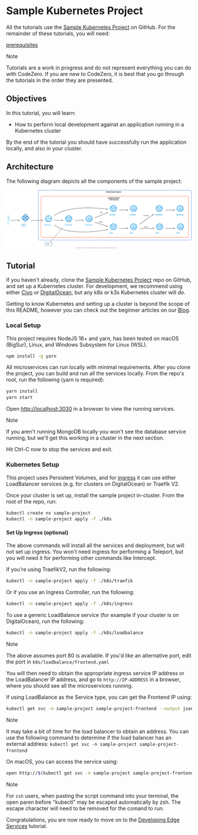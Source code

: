 # Sample Kubernetes Project

All the tutorials use the [Sample Kubernetes Project](https://github.com/c6o/sample-project) on GitHub. For the remainder of these tutorials, you will need:

[prerequisites](_fragments/prerequisites.md ':include')

> [!Note]
> Tutorials are a work in progress and do not represent everything you can do with CodeZero. If you are new to CodeZero, it is best that you go through the tutorials in the order they are presented.

## Objectives

In this tutorial, you will learn:

* How to perform local development against an application running in a Kubernetes cluster

By the end of the tutorial you should have successfully run the application locally, and also in your cluster.

## Architecture

The following diagram depicts all the components of the sample project:

![Simple Architecture](../_media/architecture/sample-architecture.svg)

## Tutorial

If you haven't already, clone the [Sample Kubernetes Project](https://github.com/c6o/sample-project) repo on GitHub, and set up a Kubernetes cluster. For development, we recommend using either [Civo](https://civo.com) or [DigitalOcean](https://digitalocean.com), but any k8s or k3s Kubernetes cluster will do.

Getting to know Kubernetes and setting up a cluster is beyond the scope of this README, however you can check out the beginner articles on our [Blog](https://blog.codezero.io/tag/learning/).

### Local Setup

This project requires NodeJS 16+ and yarn, has been tested on macOS (BigSur), Linux, and Windows Subsystem for Linux (WSL).

```bash
npm install -g yarn
```

All microservices can run locally with minimal requirements. After you clone the project, you can build and run all the services locally. From the repo's root, run the following (yarn is required):

```bash
yarn install
yarn start
```

Open [http://localhost:3030](http://localhost:3030) in a browser to view the running services.

> [!Note]
> If you aren't running MongoDB locally you won't see the database service running, but we'll get this working in a cluster in the next section.

Hit Ctrl-C now to stop the services and exit.

### Kubernetes Setup

This project uses Persistent Volumes, and for [ingress](https://kubernetes.io/docs/concepts/services-networking/ingress/) it can use either LoadBalancer services (e.g. for clusters on DigitalOcean) or Traefik V2.

Once your cluster is set up, install the sample project in-cluster. From the root of the repo, run:

```bash
kubectl create ns sample-project
kubectl -n sample-project apply -f ./k8s
```

#### Set Up Ingress (optional)

The above commands will install all the services and deployment, but will not set up ingress. You won't need ingress for performing a Teleport, but you will need it for performing other commands like Intercept.

If you're using TraefikV2, run the following:

```bash
kubectl -n sample-project apply -f ./k8s/traefik
```

Or if you use an Ingress Controller, run the following:

```bash
kubectl -n sample-project apply -f ./k8s/ingress
```

To use a generic LoadBalance service (for example if your cluster is on DigitalOcean), run the following:

```bash
kubectl -n sample-project apply -f ./k8s/loadbalance
```

> [!Note]
> The above assumes port 80 is available. If you'd like an alternative port, edit the port in `k8s/loadbalance/frontend.yaml`

You will then need to obtain the appropriate ingress service IP address or the LoadBalancer IP address, and go to `http://IP-ADDRESS` in a browser, where you should see all the microservices running.

If using LoadBalance as the Service type, you can get the Frontend IP using:

```bash
kubectl get svc -n sample-project sample-project-frontend --output jsonpath='{.status.loadBalancer.ingress[0].ip}'
```

> [!NOTE]
> It may take a bit of time for the load balancer to obtain an address.
> You can use the following command to determine if the load balancer has an external address:
> `kubectl get svc -n sample-project sample-project-frontend`

On macOS, you can access the service using:

```bash
open http://$(kubectl get svc -n sample-project sample-project-frontend --output jsonpath='{.status.loadBalancer.ingress[0].ip}')
```
> [!NOTE]
> For `zsh` users, when pasting the script command into your terminal, the open paren before "kubectl" 
> may be escaped automatically by zsh. The escape character will need to be removed for the comand to run.

Congratulations, you are now ready to move on to the [Developing Edge Services](/tutorials/edge.md) tutorial.
